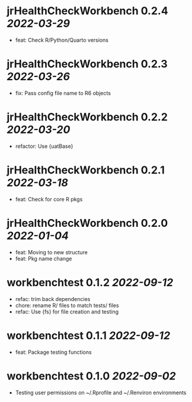 # jrHealthCheckWorkbench 0.2.4 *2022-03-29*
- feat: Check R/Python/Quarto versions

# jrHealthCheckWorkbench 0.2.3 *2022-03-26*
- fix: Pass config file name to R6 objects

# jrHealthCheckWorkbench 0.2.2 *2022-03-20*
- refactor: Use {uatBase}

# jrHealthCheckWorkbench 0.2.1 *2022-03-18*
- feat: Check for core R pkgs

# jrHealthCheckWorkbench 0.2.0 *2022-01-04*
- feat: Moving to new structure
- feat: Pkg name change

# workbenchtest 0.1.2 *2022-09-12*
- refac: trim back dependencies
- chore: rename R/ files to match tests/ files
- refac: Use {fs} for file creation and testing

# workbenchtest 0.1.1 *2022-09-12*
-  feat: Package testing functions

# workbenchtest 0.1.0 *2022-09-02*
-   Testing user permissions on ~/.Rprofile and ~/.Renviron environments

